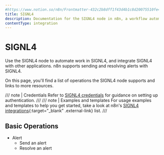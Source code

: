 ```yaml
---
#https://www.notion.so/n8n/Frontmatter-432c2b8dff1f43d4b1c8d20075510fe4
title: SIGNL4
description: Documentation for the SIGNL4 node in n8n, a workflow automation platform. Includes details of operations and configuration, and links to examples and credentials information.
contentType: integration
---
```


# SIGNL4

Use the SIGNL4 node to automate work in SIGNL4, and integrate SIGNL4 with other applications. n8n supports sending and resolving alerts with SIGNL4.

On this page, you'll find a list of operations the SIGNL4 node supports and links to more resources.

/// note | Credentials
Refer to [SIGNL4 credentials](/integrations/builtin/credentials/signl4/) for guidance on setting up authentication. 
///
/// note | Examples and templates
For usage examples and templates to help you get started, take a look at n8n's [SIGNL4 integrations](https://n8n.io/integrations/signl4/){:target="_blank" .external-link} list.
///

## Basic Operations

* Alert
    * Send an alert
    * Resolve an alert
